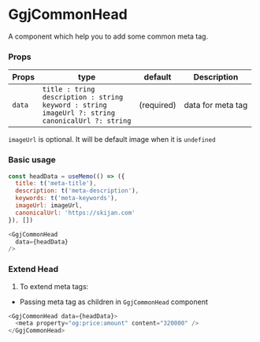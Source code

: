 # GgjCommonHead
A component which help you to add some common meta tag.
### Props

| Props               | type                                                                                                                | default    | Description       |
|---------------------|---------------------------------------------------------------------------------------------------------------------|------------|-------------------|
| `data`              | `title : tring `<br/>`description : string`<br/>`keyword : string` <br/>`imageUrl ?: string`<br/>`canonicalUrl ?: string` | (required) | data for meta tag |

`imageUrl` is optional. It will be default image when it is `undefined`

### Basic usage

```javascript
const headData = useMemo(() => ({
  title: t('meta-title'),
  description: t('meta-description'),
  keywords: t('meta-keywords'),
  imageUrl: imageUrl,
  canonicalUrl: 'https://skijan.com'
}), [])

<GgjCommonHead
  data={headData}
/>
```

### Extend Head

1. To extend meta tags:
- Passing meta tag as children in `GgjCommonHead` component

```javascript
<GgjCommonHead data={headData}>
  <meta property="og:price:amount" content="320000" />
</GgjCommonHead>
```

